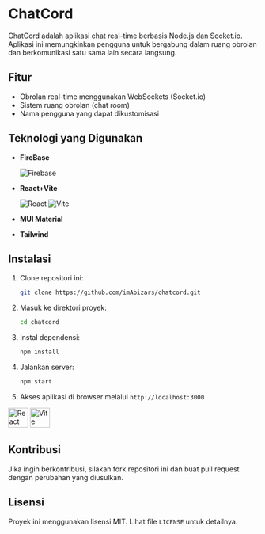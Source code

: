 # ChatCord

ChatCord adalah aplikasi chat real-time berbasis Node.js dan Socket.io. Aplikasi ini memungkinkan pengguna untuk bergabung dalam ruang obrolan dan berkomunikasi satu sama lain secara langsung.

## Fitur
- Obrolan real-time menggunakan WebSockets (Socket.io)
- Sistem ruang obrolan (chat room)
- Nama pengguna yang dapat dikustomisasi

## Teknologi yang Digunakan
- **FireBase**


  ![Firebase](https://img.shields.io/badge/Firebase-FFCA28?style=for-the-badge&logo=firebase&logoColor=black)
- **React+Vite**

  
  ![React](https://img.shields.io/badge/React-20232A?style=for-the-badge&logo=react&logoColor=61DAFB) ![Vite](https://img.shields.io/badge/Vite-B73BFE?style=for-the-badge&logo=vite&logoColor=FFD62E)
- **MUI Material**
- **Tailwind**

## Instalasi
1. Clone repositori ini:
   ```sh
   git clone https://github.com/imAbizars/chatcord.git
   ```
2. Masuk ke direktori proyek:
   ```sh
   cd chatcord
   ```
3. Instal dependensi:
   ```sh
   npm install
   ```
4. Jalankan server:
   ```sh
   npm start
   ```
5. Akses aplikasi di browser melalui `http://localhost:3000`
<img src="https://cdn.jsdelivr.net/gh/devicons/devicon/icons/react/react-original.svg" alt="React" width="40" height="40"/>  
<img src="https://cdn.jsdelivr.net/gh/devicons/devicon/icons/vite/vite-original.svg" alt="Vite" width="40" height="40"/>
  


## Kontribusi
Jika ingin berkontribusi, silakan fork repositori ini dan buat pull request dengan perubahan yang diusulkan.

## Lisensi
Proyek ini menggunakan lisensi MIT. Lihat file `LICENSE` untuk detailnya.


